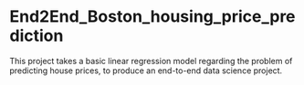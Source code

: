 # End2End_Boston_housing_price_prediction

This project takes a basic linear regression model regarding the problem of predicting house prices, to produce an end-to-end data science project.